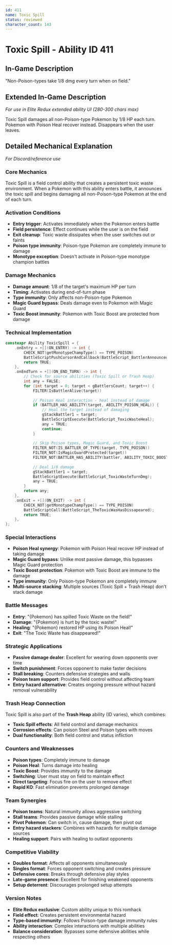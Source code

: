 ```yaml
---
id: 411
name: Toxic Spill
status: reviewed
character_count: 143
---
```


# Toxic Spill - Ability ID 411

## In-Game Description
"Non-Poison-types take 1/8 dmg every turn when on field."

## Extended In-Game Description
*For use in Elite Redux extended ability UI (280-300 chars max)*

Toxic Spill damages all non-Poison-type Pokemon by 1/8 HP each turn. Pokemon with Poison Heal recover instead. Disappears when the user leaves. 

## Detailed Mechanical Explanation
*For Discord/reference use*

### Core Mechanics
Toxic Spill is a field control ability that creates a persistent toxic waste environment. When a Pokemon with this ability enters battle, it announces the toxic spill and begins damaging all non-Poison-type Pokemon at the end of each turn.

### Activation Conditions
- **Entry trigger**: Activates immediately when the Pokemon enters battle
- **Field persistence**: Effect continues while the user is on the field
- **Exit cleanup**: Toxic waste dissipates when the user switches out or faints
- **Poison type immunity**: Poison-type Pokemon are completely immune to damage
- **Monotype exception**: Doesn't activate in Poison-type monotype champion battles

### Damage Mechanics
- **Damage amount**: 1/8 of the target's maximum HP per turn
- **Timing**: Activates during end-of-turn phase
- **Type immunity**: Only affects non-Poison-type Pokemon
- **Magic Guard bypass**: Deals damage even to Pokemon with Magic Guard
- **Toxic Boost immunity**: Pokemon with Toxic Boost are protected from damage

### Technical Implementation
```cpp
constexpr Ability ToxicSpill = {
    .onEntry = +[](ON_ENTRY) -> int {
        CHECK_NOT(getMonotypeChampType() == TYPE_POISON)
        BattleScriptPushCursorAndCallback(BattleScript_BattlerAnnouncedToxicSpill);
        return TRUE;
    },
    .onEndTurn = +[](ON_END_TURN) -> int {
        // Check for source abilities (Toxic Spill or Trash Heap)
        int any = FALSE;
        for (int target = 0; target < gBattlersCount; target++) {
            FILTER(IsBattlerAlive(target))
            
            // Poison Heal interaction - heal instead of damage
            if (BATTLER_HAS_ABILITY(target, ABILITY_POISON_HEAL)) {
                // Heal the target instead of damaging
                gStackBattler1 = target;
                BattleScriptExecute(BattleScript_ToxicWasteHeal);
                any = TRUE;
                continue;
            }
            
            // Skip Poison types, Magic Guard, and Toxic Boost
            FILTER_NOT(IS_BATTLER_OF_TYPE(target, TYPE_POISON))
            FILTER_NOT(IsMagicGuardProtected(target))
            FILTER_NOT(BATTLER_HAS_ABILITY(battler, ABILITY_TOXIC_BOOST))
            
            // Deal 1/8 damage
            gStackBattler1 = target;
            BattleScriptExecute(BattleScript_ToxicWasteTurnDmg);
            any = TRUE;
        }
        return any;
    },
    .onExit = +[](ON_EXIT) -> int {
        CHECK_NOT(getMonotypeChampType() == TYPE_POISON)
        BattleScriptCall(BattleScript_TheToxicWasHasDissapeared);
        return TRUE;
    },
};
```

### Special Interactions
- **Poison Heal synergy**: Pokemon with Poison Heal recover HP instead of taking damage
- **Magic Guard bypass**: Unlike most passive damage, this bypasses Magic Guard protection
- **Toxic Boost protection**: Pokemon with Toxic Boost are immune to the damage
- **Type immunity**: Only Poison-type Pokemon are completely immune
- **Multi-source stacking**: Multiple sources (Toxic Spill + Trash Heap) don't stack damage

### Battle Messages
- **Entry**: "{Pokemon} has spilled Toxic Waste on the field!"
- **Damage**: "{Pokemon} is hurt by the toxic waste!"
- **Healing**: "{Pokemon} restored HP using its Poison Heal!"
- **Exit**: "The Toxic Waste has disappeared!"

### Strategic Applications
- **Passive damage dealer**: Excellent for wearing down opponents over time
- **Switch punishment**: Forces opponent to make faster decisions
- **Stall breaking**: Counters defensive strategies and walls
- **Poison team support**: Provides field control without affecting team
- **Entry hazard alternative**: Creates ongoing pressure without hazard removal vulnerability

### Trash Heap Connection
Toxic Spill is also part of the **Trash Heap** ability (ID varies), which combines:
- **Toxic Spill effects**: All field control and damage mechanics
- **Corrosion effects**: Can poison Steel and Poison types with moves
- **Dual functionality**: Both field control and status infliction

### Counters and Weaknesses
- **Poison types**: Completely immune to damage
- **Poison Heal**: Turns damage into healing
- **Toxic Boost**: Provides immunity to the damage
- **Switching**: User must stay on field to maintain effect
- **Direct targeting**: Focus fire on the user to remove effect
- **Rapid KO**: Fast elimination prevents prolonged damage

### Team Synergies
- **Poison teams**: Natural immunity allows aggressive switching
- **Stall teams**: Provides passive damage while stalling
- **Pivot Pokemon**: Can switch in, cause damage, then pivot out
- **Entry hazard stackers**: Combines with hazards for multiple damage sources
- **Healing support**: Pairs with healing to outlast opponents

### Competitive Viability
- **Doubles format**: Affects all opponents simultaneously
- **Singles format**: Forces opponent switching and creates pressure
- **Defensive cores**: Breaks through defensive play styles
- **Late-game presence**: Excellent for finishing weakened opponents
- **Setup deterrent**: Discourages prolonged setup attempts

### Version Notes
- **Elite Redux exclusive**: Custom ability unique to this romhack
- **Field effect**: Creates persistent environmental hazard
- **Type-based immunity**: Follows Poison-type damage immunity rules
- **Ability interaction**: Complex interactions with multiple abilities
- **Balance consideration**: Bypasses some defensive abilities while respecting others